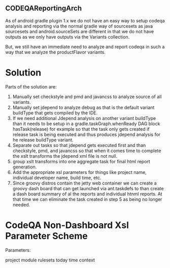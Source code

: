 CODEQAReportingArch
---

As of android gradle plugin 1.x we do not have an easy way to setup codeqa
analysis and reporting via the normal gradle way of sourcesets as
java sourcesets and android.sourceSets are different in that we
do not have outputs as we only have outputs via the Variants collection.

But, we still have an immediate need to analyze and report codeqa
in such a way that we analyze  the productFlavor variants.

# Solution

Parts of the solution are:

1. Manually set checkstyle and pmd and javancss to analyze source of all variants.
2. Manually set jdepend to analyze debug as that is the default variant buildType
   that gets compiled by the IDE.
3. If we need additional Jdepend analysis on another variant buildType than it needs
   to be setup in a gradle.taskGraph.whenReady DAG block hasTask(release) for example
   so that the task only gets created if release task is being executed and thus
   produces jdepend analysis for he release buildType variant.
4. Separate out tasks so that jdepend gets executed first and than checkstyle, pmd,
   and javancss so that when it comes time to complete the xslt transforms
   the jdepend xml file is not null.
5. group xslt transforms into one aggregate task for final html report generation.
6. Add the appropriate xsl parameters for things like project name, individual developer name,
   build time, etc.
7. Since groovy distros contain the jetty web container we can create a groovy
   dash board that can get launched via ant.taskdefs to than create a
   dash board summary of al the reports and individual htnml reports.
   At that time we can eliminate the task created in step 5 as being no longer needed.


# CodeQA Non-Dashboard Xsl Parameter Scheme

Parameters:

project
module
rulesets
today
time
context